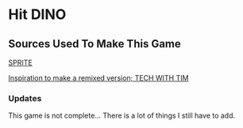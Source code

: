 # Hit DINO

## Sources Used To Make This Game

[SPRITE](https://www.gameart2d.com/free-dino-sprites.html)

[Inspiration to make a remixed version; TECH WITH TIM](https://www.youtube.com/channel/UC4JX40jDee_tINbkjycV4Sg)

### Updates
This game is not complete...
There is a lot of things I still have to add.
